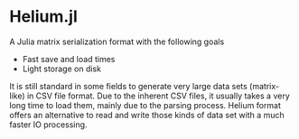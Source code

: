 # Helium.jl

A Julia matrix serialization format with the following goals

* Fast save and load times
* Light storage on disk

It is still standard in some fields to generate very large data sets (matrix-like) in CSV file format. Due to the inherent CSV files, it usually takes a very long time to load them, mainly due to the parsing process. Helium format offers an alternative to read and write those kinds of data set with a much faster IO processing.

